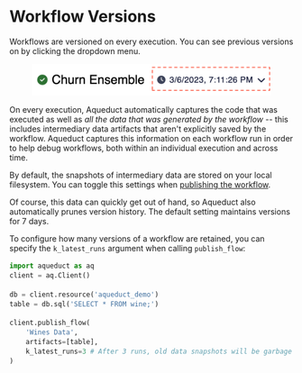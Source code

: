 # Workflow Versions

Workflows are versioned on every execution. You can see previous versions on by clicking the dropdown menu.

<figure><img src="../.gitbook/assets/image (16).png" alt=""><figcaption></figcaption></figure>

On every execution, Aqueduct automatically captures the code that was executed as well as _all the data that was generated by the workflow_ -- this includes intermediary data artifacts that aren't explicitly saved by the workflow. Aqueduct captures this information on each workflow run in order to help debug workflows, both within an individual execution and across time.&#x20;

By default, the snapshots of intermediary data are stored on your local filesystem. You can toggle this settings when [publishing the workflow](./creating-a-workflow.md#publishing-a-workflow).

Of course, this data can quickly get out of hand, so Aqueduct also automatically prunes version history. The default setting maintains versions for 7 days.&#x20;

To configure how many versions of a workflow are retained, you can specify the `k_latest_runs` argument when calling `publish_flow`:

```python
import aqueduct as aq
client = aq.Client()

db = client.resource('aqueduct_demo')
table = db.sql('SELECT * FROM wine;')

client.publish_flow(
    'Wines Data',
    artifacts=[table],
    k_latest_runs=3 # After 3 runs, old data snapshots will be garbage collected.
)
```

